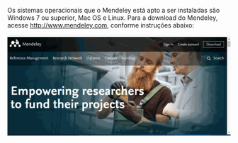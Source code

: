 Os sistemas operacionais que o Mendeley está apto a ser instaladas são Windows 7 ou superior, Mac OS e  Linux. Para a download do Mendeley, acesse <http://www.mendeley.com>, conforme instruções abaixo:

![Download do Mendeley](download.gif)